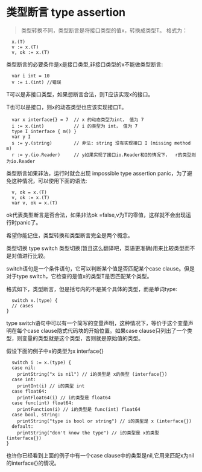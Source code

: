 # 类型断言 type assertion
>类型转换不同，类型断言是将接口类型的值x，转换成类型T。
格式为：
```
  x.(T)
  v := x.(T)
  v, ok := x.(T)
```
类型断言的必要条件是x是接口类型,非接口类型的x不能做类型断言:
```
  var i int = 10
  v := i.(int) //错误
```
T可以是非接口类型，如果想断言合法，则T应该实现x的接口。

T也可以是接口，则x的动态类型也应该实现接口T。
```
  var x interface{} = 7  // x 的动态类型为int， 值为 7
  i := x.(int)           // i 的类型为 int， 值为 7
  type I interface { m() }
  var y I
  s := y.(string)        // 非法: string 没有实现接口 I (missing method m)
  r := y.(io.Reader)     // y如果实现了接口io.Reader和I的情况下，  r的类型则为io.Reader
```

类型断言如果非法，运行时就会出现 impossible type assertion panic，为了避免这种情况，可以使用下面的语法:
```
  v, ok = x.(T)
  v, ok := x.(T)
  var v, ok = x.(T)
```
ok代表类型断言是否合法，如果非法ok =false,v为T的零值，这样就不会出现运行时panic了。

希望你能记住，类型转换和类型断言完全是两个概念。

类型切换 type switch
类型切换(暂且这么翻译吧，英语更准确)用来比较类型而不是对值进行比较。

switch语句是一个条件语句，它可以判断某个值是否匹配某个case clause。但是对于type switch，它检查的是值x的类型T是否匹配某个类型。

格式如下，类型断言，但是括号内的不是某个具体的类型，而是单词type:
```
  switch x.(type) {
  // cases
}
```
type switch语句中可以有一个简写的变量声明，这种情况下，等价于这个变量声明在每个case clause隐式代码块的开始位置。如果case clause只列出了一个类型，则变量的类型就是这个类型，否则就是原始值的类型。

假设下面的例子中x的类型为x interface{}
```
  switch i := x.(type) {
  case nil:
    printString("x is nil") // i的类型是 x的类型 (interface{})
  case int:
    printInt(i) // i的类型 int
  case float64:
    printFloat64(i) // i的类型是 float64
  case func(int) float64:
    printFunction(i) // i的类型是 func(int) float64
  case bool, string:
    printString("type is bool or string") // i的类型是 x (interface{})
  default:
    printString("don't know the type") // i的类型是 x的类型 (interface{})
}
```
也许你已经看到上面的例子中有一个case clause中的类型是nil,它用来匹配x为nil的interface{}的情况。

